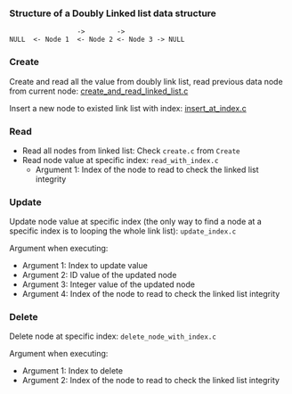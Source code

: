 ### Structure of a Doubly Linked list data structure

```
                 ->        ->
NULL  <- Node 1  <- Node 2 <- Node 3 -> NULL
```

### Create

Create and read all the value from doubly link list, read previous data node from current node: [create_and_read_linked_list.c](create_and_read_linked_list.c)

Insert a new node to existed link list with index: [insert_at_index.c](insert_at_index.c)

### Read

* Read all nodes from linked list: Check ``create.c`` from ``Create``
* Read node value at specific index: ``read_with_index.c``
    * Argument 1: Index of the node to read to check the linked list integrity

### Update

Update node value at specific index (the only way to find a node at a specific index is to looping the whole link list): ``update_index.c``

Argument when executing:
* Argument 1: Index to update value
* Argument 2: ID value of the updated node
* Argument 3: Integer value of the updated node
* Argument 4: Index of the node to read to check the linked list integrity

### Delete

Delete node at specific index: ``delete_node_with_index.c``

Argument when executing:

* Argument 1: Index to delete
* Argument 2: Index of the node to read to check the linked list integrity